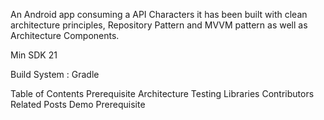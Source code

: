 


An Android app consuming a API Characters it has been built with clean architecture principles, 
Repository Pattern and MVVM pattern as well as Architecture Components.

Min SDK 21

Build System : Gradle

Table of Contents
Prerequisite
Architecture
Testing
Libraries
Contributors
Related Posts
Demo
Prerequisite

